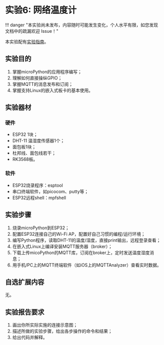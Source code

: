 # 实验6: 网络温度计

!!! danger "本实验尚未发布，内容随时可能发生变化，个人水平有限，如您发现文档中的疏漏欢迎 Issue！"

本实验配有[实验指南](lab6_guide.md)。

## 实验目的 

1. 掌握microPython的应用程序编写；
2. 理解如何直接操纵GPIO；
3. 掌握MQTT的消息发布和订阅；
4. 掌握支持Linux的嵌入式板卡的基本使用。

## 实验器材

### 硬件

- ESP32 1块；
- DHT-11 温湿度传感器1个；
- 面包板1块；
- 杜邦线、面包线若干；
- RK3568板。

### 软件

- ESP32烧录程序：esptool
- 串口终端软件，如picocom、putty等；
- ESP32远程shell：mpfshell

## 实验步骤

1. 烧录microPython到ESP32；
2. 配置ESP32连接自己的Wi-Fi AP，配置好自己习惯的编程/运行环境；
3. 编写Python程序，读取DHT-11的温度/湿度，直接print输出，远程登录查看；
4. 在嵌入式Linux上编译安装MQTT服务器（broker）；
5. 下载上传micoPython的MQTT库，订阅在broker上，定时发送温度湿度消息；
6. 用手机/PC上的MQTT终端软件（如iOS上的MQTTAnalyzer）查看实时数据。

## 自选扩展内容

无。

## 实验报告要求

1. 画出你所实际实施的连接示意图；
2. 描述所做的实验步骤，给出各步操作的命令和结果；
3. 给出代码并解释。
